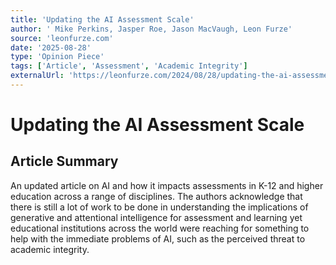 ```yaml
---
title: 'Updating the AI Assessment Scale'
author: ' Mike Perkins, Jasper Roe, Jason MacVaugh, Leon Furze'
source: 'leonfurze.com'
date: '2025-08-28'
type: 'Opinion Piece'
tags: ['Article', 'Assessment', 'Academic Integrity']
externalUrl: 'https://leonfurze.com/2024/08/28/updating-the-ai-assessment-scale/'
---
```


# Updating the AI Assessment Scale

## Article Summary

An updated article on AI and how it impacts assessments in K-12 and higher education across a range of disciplines. The authors acknowledge that there is still a lot of work to be done in understanding the implications of generative and attentional intelligence for assessment and learning yet educational institutions across the world were reaching for something to help with the immediate problems of AI, such as the perceived threat to academic integrity.
